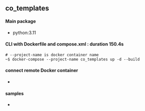 ## co_templates
#### Main package
- python:3.11

#### CLI with Dockerfile and compose.xml : duration 150.4s
```
# --project-name is docker container name
~$ docker-compose --project-name co_templates up -d --build
```
#### connect remote Docker container
- 

#### samples
- 
